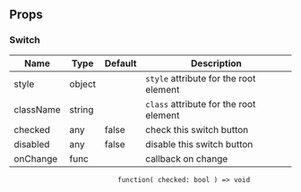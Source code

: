 ## Props ##

### Switch ###

Name      | Type   | Default | Description
----------|--------|---------|-------------
style     | object |         | `style` attribute for the root element
className | string |         | `class` attribute for the root element
checked   | any    | false   | check this switch button
disabled  | any    | false   | disable this switch button
onChange  | func   |         | callback on change <br>
                               function( checked: bool ) => void
